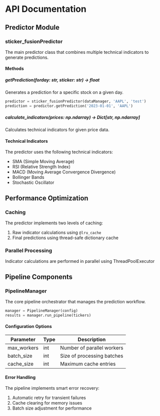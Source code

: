 # API Documentation

## Predictor Module

### sticker_fusionPredictor

The main predictor class that combines multiple technical indicators to generate predictions.

#### Methods

##### getPrediction(forday: str, sticker: str) -> float
Generates a prediction for a specific stock on a given day.

```python
predictor = sticker_fusionPredictor(dataManager, 'AAPL', 'test')
prediction = predictor.getPrediction('2023-01-01', 'AAPL')
```

##### calculate_indicators(prices: np.ndarray) -> Dict[str, np.ndarray]
Calculates technical indicators for given price data.

#### Technical Indicators

The predictor uses the following technical indicators:
- SMA (Simple Moving Average)
- RSI (Relative Strength Index)
- MACD (Moving Average Convergence Divergence)
- Bollinger Bands
- Stochastic Oscillator

## Performance Optimization

### Caching
The predictor implements two levels of caching:
1. Raw indicator calculations using `@lru_cache`
2. Final predictions using thread-safe dictionary cache

### Parallel Processing
Indicator calculations are performed in parallel using ThreadPoolExecutor

## Pipeline Components

### PipelineManager

The core pipeline orchestrator that manages the prediction workflow.

```python
manager = PipelineManager(config)
results = manager.run_pipeline(tickers)
```

#### Configuration Options

| Parameter | Type | Description |
|-----------|------|-------------|
| max_workers | int | Number of parallel workers |
| batch_size | int | Size of processing batches |
| cache_size | int | Maximum cache entries |

#### Error Handling

The pipeline implements smart error recovery:
1. Automatic retry for transient failures
2. Cache clearing for memory issues
3. Batch size adjustment for performance
